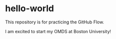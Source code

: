 # hello-world
This repository is for practicing the GitHub Flow.

I am excited to start my OMDS at Boston University!

